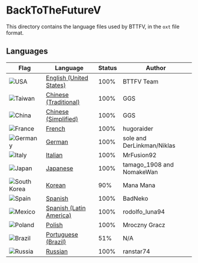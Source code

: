 # BackToTheFutureV

This directory contains the language files used by BTTFV, in the `oxt` file format.

## Languages
| Flag | Language | Status | Author |
| ---- | -------- | ------ | ------ |
| ![USA](https://twemoji.maxcdn.com/v/14.0.2/svg/1f1fa-1f1f8.svg)           | [English (United States)](american/global.oxt)    | 100%   | BTTFV Team |
| ![Taiwan](https://twemoji.maxcdn.com/v/14.0.2/svg/1f1f9-1f1fc.svg)        | [Chinese (Traditional)](chinese/global.oxt)       | 100%   | GGS |
| ![China](https://twemoji.maxcdn.com/v/14.0.2/svg/1f1e8-1f1f3.svg)         | [Chinese (Simplified)](chinesesimp/global.oxt)    | 100%   | GGS |
| ![France](https://twemoji.maxcdn.com/v/14.0.2/svg/1f1eb-1f1f7.svg)        | [French](french/global.oxt)                       | 100%   | hugoraider |
| ![Germany](https://twemoji.maxcdn.com/v/14.0.2/svg/1f1e9-1f1ea.svg)       | [German](german/global.oxt)                       | 100%   | sole and DerLinkman/Niklas |
| ![Italy](https://twemoji.maxcdn.com/v/14.0.2/svg/1f1ee-1f1f9.svg)         | [Italian](italian/global.oxt)                     | 100%   | MrFusion92 |
| ![Japan](https://twemoji.maxcdn.com/v/14.0.2/svg/1f1ef-1f1f5.svg)         | [Japanese](japanese/global.oxt)                   | 100%   | tamago_1908 and NomakeWan |
| ![South Korea](https://twemoji.maxcdn.com/v/14.0.2/svg/1f1f0-1f1f7.svg)   | [Korean](korean/global.oxt)                       | 90%    | Mana Mana |
| ![Spain](https://twemoji.maxcdn.com/v/14.0.2/svg/1f1ea-1f1f8.svg)         | [Spanish](spanish/global.oxt)                     | 100%   | BadNeko |
| ![Mexico](https://twemoji.maxcdn.com/v/14.0.2/svg/1f1f2-1f1fd.svg)        | [Spanish (Latin America)](mexican/global.oxt)     | 100%   | rodolfo_luna94 |
| ![Poland](https://twemoji.maxcdn.com/v/14.0.2/svg/1f1f5-1f1f1.svg)        | [Polish](polish/global.oxt)                       | 100%   | Mroczny Gracz |
| ![Brazil](https://twemoji.maxcdn.com/v/14.0.2/svg/1f1e7-1f1f7.svg)        | [Portuguese (Brazil)](portuguese/global.oxt)      | 51%    | N/A |
| ![Russia](https://twemoji.maxcdn.com/v/14.0.2/svg/1f1f7-1f1fa.svg)        | [Russian](russian/global.oxt)                     | 100%   | ranstar74 |
